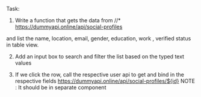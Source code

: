 Task:

1. Write a function that gets the data from
 //* https://dummyapi.online/api/social-profiles
 
  and list the name, location, email, gender, education, work , verified status in table view.

2. Add an input box to search and filter the list based on the typed text values

3. If we click the row, call the respective user api to get and bind in the respective fields https://dummyapi.online/api/social-profiles/${id} NOTE : It should be in separate component